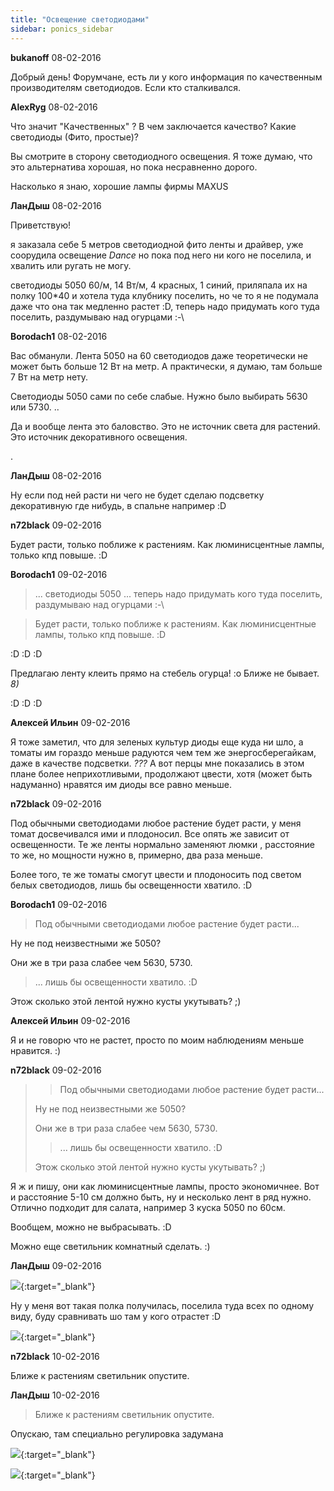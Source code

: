 ```yaml
---
title: "Освещение светодиодами"
sidebar: ponics_sidebar
---
```


**bukanoff** 08-02-2016

Добрый день! Форумчане, есть ли у кого информация по качественным производителям светодиодов. Если кто сталкивался. 


**AlexRyg** 08-02-2016

Что значит "Качественных" ? В чем заключается качество? Какие светодиоды (Фито, простые)?

Вы смотрите в сторону светодиодного освещения. Я тоже думаю, что это альтернатива хорошая, но пока несравненно дорого.

Насколько я знаю, хорошие лампы фирмы MAXUS


**ЛанДыш** 08-02-2016

Приветствую!

я заказала себе 5 метров светодиодной фито ленты и драйвер, уже соорудила освещение *Dance* но пока под него ни кого не поселила, и хвалить или ругать не могу.

светодиоды 5050 60/м, 14 Вт/м, 4 красных, 1 синий, приляпала их на полку 100*40 и хотела туда клубнику поселить, но че то я не подумала даже что она так медленно растет :D, теперь надо придумать кого туда поселить, раздумываю над огурцами :-\


**Borodach1** 08-02-2016

Вас обманули. Лента 5050 на 60 светодиодов даже теоретически не может быть больше 12 Вт на метр. А практически, я думаю, там больше 7 Вт на метр нету.

Светодиоды 5050 сами по себе слабые. Нужно было выбирать 5630 или 5730. .. 

Да и вообще лента это баловство. Это не источник света для растений. Это источник декоративного освещения. 

. 


**ЛанДыш** 08-02-2016

 Ну если под ней расти ни чего не будет сделаю подсветку декоративную где нибудь, в спальне например :D


**n72black** 09-02-2016

Будет расти, только поближе к растениям. Как люминисцентные лампы, только кпд повыше. :D


**Borodach1** 09-02-2016

> ... светодиоды 5050 ... теперь надо придумать кого туда поселить, раздумываю над огурцами :-\

> Будет расти, только поближе к растениям. Как люминисцентные лампы, только кпд повыше. :D

:D :D :D

Предлагаю ленту клеить прямо на стебель огурца! :o Ближе не бывает. *8)*

:D :D :D


**Алексей Ильин** 09-02-2016

Я тоже заметил, что для зеленых культур диоды еще куда ни шло, а томаты им гораздо меньше радуются чем тем же энергосберегайкам, даже в качестве подсветки. *???* А вот перцы мне показались в этом плане более неприхотливыми, продолжают цвести, хотя (может быть надуманно) нравятся им диоды все равно меньше.


**n72black** 09-02-2016

Под обычными светодиодами любое растение будет расти, у меня томат досвечивался ими и плодоносил. Все опять же зависит от освещенности. Те же ленты нормально заменяют люмки , расстояние то же, но мощности нужно в, примерно, два раза меньше. 

Более того, те же томаты смогут цвести и плодоносить под светом белых светодиодов, лишь бы освещенности хватило. :D


**Borodach1** 09-02-2016

> Под обычными светодиодами любое растение будет расти...

Ну не под неизвестными же 5050?

Они же в три раза слабее чем 5630, 5730.

> ... лишь бы освещенности хватило. :D

Этож сколько этой лентой нужно кусты укутывать? ;)


**Алексей Ильин** 09-02-2016

Я и не говорю что не растет, просто по моим наблюдениям меньше нравится. :)


**n72black** 09-02-2016

> > Под обычными светодиодами любое растение будет расти...
> 
> 
> 
> Ну не под неизвестными же 5050?
> 
> Они же в три раза слабее чем 5630, 5730.
> 
> 
> > ... лишь бы освещенности хватило. :D
> 
> 
> 
> Этож сколько этой лентой нужно кусты укутывать? ;)

Я ж и пишу, они как люминисцентные лампы, просто экономичнее. Вот и расстояние 5-10 см должно быть, ну и несколько лент в ряд нужно. Отлично подходит для салата, например 3 куска 5050 по 60см.

Вообщем, можно не выбрасывать. :D

Можно еще светильник комнатный сделать. :)


**ЛанДыш** 09-02-2016

 

[![](/imagehost2/thumbs/img20160208224441.jpg)](https://t.me/ponics_ru_files/17138){:target="_blank"}

Ну у меня вот такая полка получилась, поселила туда всех по одному виду, буду сравнивать шо там у кого отрастет :D

[![](/imagehost2/thumbs/img20160209190203.jpg)](https://t.me/ponics_ru_files/17139){:target="_blank"}


**n72black** 10-02-2016

Ближе к растениям светильник опустите.


**ЛанДыш** 10-02-2016

> Ближе к растениям светильник опустите.

Опускаю, там специально регулировка задумана 

[![](/imagehost2/thumbs/img20160210094805.jpg)](https://t.me/ponics_ru_files/17140){:target="_blank"}

[![](/imagehost2/thumbs/img20160210094918.jpg)](https://t.me/ponics_ru_files/17141){:target="_blank"}


